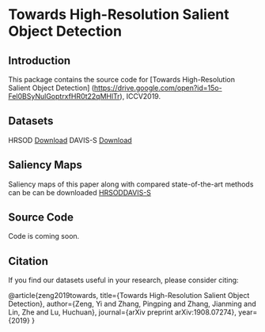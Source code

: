 # Towards High-Resolution Salient Object Detection
## Introduction
This package contains the source code for [Towards High-Resolution Salient Object Detection] (https://drive.google.com/open?id=15o-Fel0BSyNulGoptrxfHR0t22qMHlTr), ICCV2019.
## Datasets 
HRSOD [Download](https://drive.google.com/open?id=1bmDGlkzqHoduNigi_GO4Qy9sA9sIaZcY)
DAVIS-S [Download](https://drive.google.com/open?id=1q1H7yoITLS6i2n-PhgYMIxLdjyhge5AR)
## Saliency Maps
Saliency maps of this paper along with compared state-of-the-art methods can be can be downloaded [HRSOD](https://drive.google.com/open?id=1Ch0byKXXFqE5IgP9TDMYLAe04q7z2SdD)[DAVIS-S](https://drive.google.com/open?id=1l7bUlc5H3Q4Z4srkpX8uf6tGD2o4JnrI)
## Source Code
Code is coming soon.
## Citation
If you find our datasets useful in your research, please consider citing:

@article{zeng2019towards,
  title={Towards High-Resolution Salient Object Detection},
  author={Zeng, Yi and Zhang, Pingping and Zhang, Jianming and Lin, Zhe and Lu, Huchuan},
  journal={arXiv preprint arXiv:1908.07274},
  year={2019}
}
